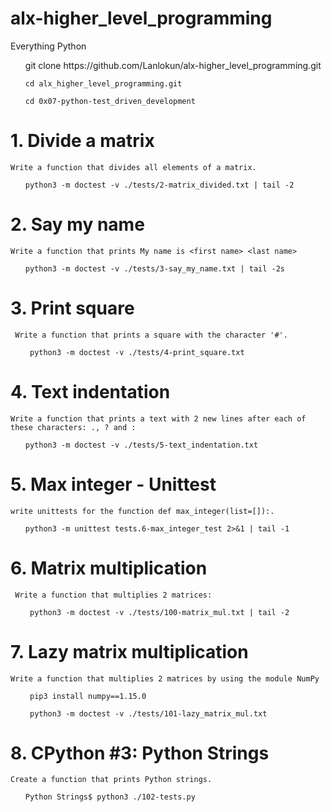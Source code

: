 # alx-higher_level_programming
Everything Python

<ul>
    git clone https://github.com/Lanlokun/alx-higher_level_programming.git

    cd alx_higher_level_programming.git

    cd 0x07-python-test_driven_development

 </ul>

# 1. Divide a matrix

    Write a function that divides all elements of a matrix.
<ul>
 
    python3 -m doctest -v ./tests/2-matrix_divided.txt | tail -2
 
</ul>

# 2. Say my name
    
    Write a function that prints My name is <first name> <last name>

<ul>

    python3 -m doctest -v ./tests/3-say_my_name.txt | tail -2s
 
</ul>

# 3. Print square

     Write a function that prints a square with the character '#'.
 
 <ul>
 
     python3 -m doctest -v ./tests/4-print_square.txt
  
 </ul>

# 4. Text indentation

    Write a function that prints a text with 2 new lines after each of these characters: ., ? and :
 
 <ul>
 
    python3 -m doctest -v ./tests/5-text_indentation.txt
  
 </ul>


# 5. Max integer - Unittest

    write unittests for the function def max_integer(list=[]):.
 
 <ul>
 
    python3 -m unittest tests.6-max_integer_test 2>&1 | tail -1
  
 </ul>


# 6. Matrix multiplication
 
     Write a function that multiplies 2 matrices:

<ul>
 
     python3 -m doctest -v ./tests/100-matrix_mul.txt | tail -2
 
 </ul>

# 7. Lazy matrix multiplication
 
    Write a function that multiplies 2 matrices by using the module NumPy
 
 <ul>

     pip3 install numpy==1.15.0

     python3 -m doctest -v ./tests/101-lazy_matrix_mul.txt 

 </ul>

# 8. CPython #3: Python Strings

    Create a function that prints Python strings.

<ul>

    Python Strings$ python3 ./102-tests.py
    
</ul>
